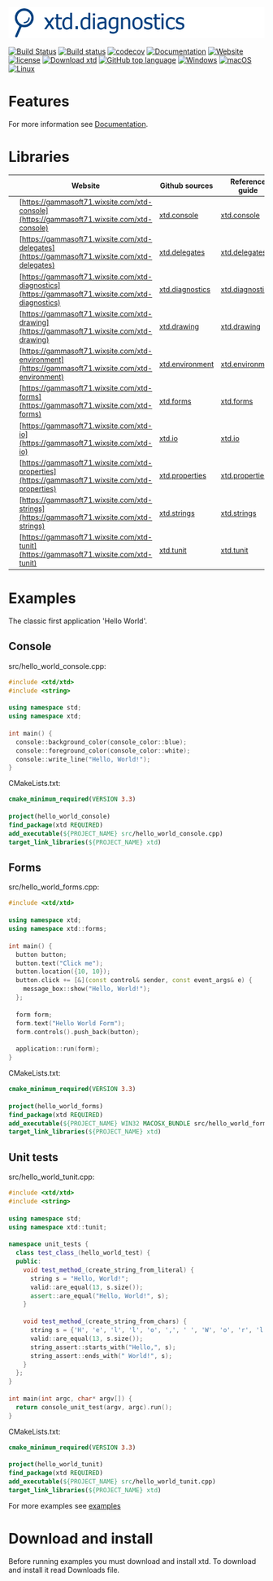 [![console](docs/pictures/header.png)](https://gammasoft71.wixsite.com/xtd-console)

[![Build Status](https://travis-ci.org/gammasoft71/xtd.svg?branch=master)](https://travis-ci.org/gammasoft71/xtd)
[![Build status](https://ci.appveyor.com/api/projects/status/uqn1xbctwy88eghu?svg=true)](https://ci.appveyor.com/project/gammasoft71/xtd)
[![codecov](https://codecov.io/gh/gammasoft71/xtd/branch/master/graph/badge.svg)](https://codecov.io/gh/gammasoft71/xtd)
[![Documentation](https://codedocs.xyz/gammasoft71/xtd.svg)](https://codedocs.xyz/gammasoft71/xtd/)
[![Website](https://img.shields.io/website-up-down-green-red/http/shields.io.svg?label=xtd-console%20website)](https://gammasoft71.wixsite.com/xtd-console)
[![license](https://img.shields.io/github/license/gammasoft71/xtd.svg)](LICENSE.md)
[![Download xtd](https://img.shields.io/sourceforge/dt/xtdpro.svg)](https://sourceforge.net/projects/xtdpro/files/latest/download)
[![GitHub top language](https://img.shields.io/github/languages/top/gammasoft71/xtd.svg)](README.md)
[![Windows](https://img.shields.io/badge/os-Windows-004080.svg)](README.md)
[![macOS](https://img.shields.io/badge/os-macOS-004080.svg)](README.md)
[![Linux](https://img.shields.io/badge/os-Linux-004080.svg)](README.md)

# Features

For more information see [Documentation](docs).

# Libraries

|                                                                                                               | Website                                                                                            | Github sources                                                    | Reference guide                                                      |
|---------------------------------------------------------------------------------------------------------------|----------------------------------------------------------------------------------------------------|-------------------------------------------------------------------|----------------------------------------------------------------------|
| [![xtd_console_logo](docs/pictures/xtd.console.png)](https://gammasoft71.wixsite.com/xtd-console)             | [https://gammasoft71.wixsite.com/xtd-console](https://gammasoft71.wixsite.com/xtd-console)         | [xtd.console](https://github.com/gammasoft71/xtd.console)         | [xtd.console](https://codedocs.xyz/gammasoft71/xtd.console/)         |
| [![xtd_delegates_logo](docs/pictures/xtd.delegates.png)](https://gammasoft71.wixsite.com/xtd-delegates)       | [https://gammasoft71.wixsite.com/xtd-delegates](https://gammasoft71.wixsite.com/xtd-delegates)     | [xtd.delegates](https://github.com/gammasoft71/xtd.delegates)     | [xtd.delegates](https://codedocs.xyz/gammasoft71/xtd.delegates/)     |
| [![xtd_diagnostics_logo](docs/pictures/xtd.diagnostics.png)](https://gammasoft71.wixsite.com/xtd-diagnostics) | [https://gammasoft71.wixsite.com/xtd-diagnostics](https://gammasoft71.wixsite.com/xtd-diagnostics) | [xtd.diagnostics](https://github.com/gammasoft71/xtd.diagnostics) | [xtd.diagnostics](https://codedocs.xyz/gammasoft71/xtd.diagnostics/) |
| [![xtd_drawing_logo](docs/pictures/xtd.drawing.png)](https://gammasoft71.wixsite.com/xtd-drawing)             | [https://gammasoft71.wixsite.com/xtd-drawing](https://gammasoft71.wixsite.com/xtd-drawing)         | [xtd.drawing](https://github.com/gammasoft71/xtd.drawing)         | [xtd.drawing](https://codedocs.xyz/gammasoft71/xtd.drawing/)         |
| [![xtd_environment_logo](docs/pictures/xtd.environment.png)](https://gammasoft71.wixsite.com/xtd-environment) | [https://gammasoft71.wixsite.com/xtd-environment](https://gammasoft71.wixsite.com/xtd-environment) | [xtd.environment](https://github.com/gammasoft71/xtd.environment) | [xtd.environment](https://codedocs.xyz/gammasoft71/xtd.environment/) |
| [![xtd_forms_logo](docs/pictures/xtd.forms.png)](https://gammasoft71.wixsite.com/xtd-forms)                   | [https://gammasoft71.wixsite.com/xtd-forms](https://gammasoft71.wixsite.com/xtd-forms)             | [xtd.forms](https://github.com/gammasoft71/xtd.forms)             | [xtd.forms](https://codedocs.xyz/gammasoft71/xtd.forms/)             |
| [![xtd_io_logo](docs/pictures/xtd.io.png)](https://gammasoft71.wixsite.com/xtd-io)                            | [https://gammasoft71.wixsite.com/xtd-io](https://gammasoft71.wixsite.com/xtd-io)                   | [xtd.io](https://github.com/gammasoft71/xtd.io)                   | [xtd.io](https://codedocs.xyz/gammasoft71/xtd.io/)                   |
| [![xtd_properties_logo](docs/pictures/xtd.properties.png)](https://gammasoft71.wixsite.com/xtd-properties)    | [https://gammasoft71.wixsite.com/xtd-properties](https://gammasoft71.wixsite.com/xtd-properties)   | [xtd.properties](https://github.com/gammasoft71/xtd.properties)   | [xtd.properties](https://codedocs.xyz/gammasoft71/xtd.properties/)   |
| [![xtd_strings_logo](docs/pictures/xtd.strings.png)](https://gammasoft71.wixsite.com/xtd-strings)             | [https://gammasoft71.wixsite.com/xtd-strings](https://gammasoft71.wixsite.com/xtd-strings)         | [xtd.strings](https://github.com/gammasoft71/xtd.strings)         | [xtd.strings](https://codedocs.xyz/gammasoft71/xtd.strings/)         |
| [![xtd_tunit_logo](docs/pictures/xtd.tunit.png)](https://gammasoft71.wixsite.com/xtd-tunit)                   | [https://gammasoft71.wixsite.com/xtd-tunit](https://gammasoft71.wixsite.com/xtd-tunit)             | [xtd.tunit](https://github.com/gammasoft71/xtd.tunit)             | [xtd.tunit](https://codedocs.xyz/gammasoft71/xtd.tunit/)             |

# Examples

The classic first application 'Hello World'.

## Console

src/hello_world_console.cpp:

```c++
#include <xtd/xtd>
#include <string>

using namespace std;
using namespace xtd;

int main() {
  console::background_color(console_color::blue);
  console::foreground_color(console_color::white);
  console::write_line("Hello, World!");
}
```

CMakeLists.txt:

```cmake
cmake_minimum_required(VERSION 3.3)

project(hello_world_console)
find_package(xtd REQUIRED)
add_executable(${PROJECT_NAME} src/hello_world_console.cpp)
target_link_libraries(${PROJECT_NAME} xtd)
```

## Forms

src/hello_world_forms.cpp:

```c++
#include <xtd/xtd>

using namespace xtd;
using namespace xtd::forms;

int main() {
  button button;
  button.text("Click me");
  button.location({10, 10});
  button.click += [&](const control& sender, const event_args& e) {
    message_box::show("Hello, World!");
  };
  
  form form;
  form.text("Hello World Form");
  form.controls().push_back(button);
  
  application::run(form);
}
```

CMakeLists.txt:

```cmake
cmake_minimum_required(VERSION 3.3)

project(hello_world_forms)
find_package(xtd REQUIRED)
add_executable(${PROJECT_NAME} WIN32 MACOSX_BUNDLE src/hello_world_forms.cpp)
target_link_libraries(${PROJECT_NAME} xtd)
```

## Unit tests

src/hello_world_tunit.cpp:

```c++
#include <xtd/xtd>
#include <string>

using namespace std;
using namespace xtd::tunit;

namespace unit_tests {
  class test_class_(hello_world_test) {
  public:
    void test_method_(create_string_from_literal) {
      string s = "Hello, World!";
      valid::are_equal(13, s.size());
      assert::are_equal("Hello, World!", s);
    }
    
    void test_method_(create_string_from_chars) {
      string s = {'H', 'e', 'l', 'l', 'o', ',', ' ', 'W', 'o', 'r', 'l', 'd', '!'};
      valid::are_equal(13, s.size());
      string_assert::starts_with("Hello,", s);
      string_assert::ends_with(" World!", s);
    }
  };
}

int main(int argc, char* argv[]) {
  return console_unit_test(argv, argc).run();
}
```

CMakeLists.txt:

```cmake
cmake_minimum_required(VERSION 3.3)

project(hello_world_tunit)
find_package(xtd REQUIRED)
add_executable(${PROJECT_NAME} src/hello_world_tunit.cpp)
target_link_libraries(${PROJECT_NAME} xtd)
```

For more examples see [examples](examples)

# Download and install

Before running examples you must download and install xtd. To download and install it read Downloads file.

